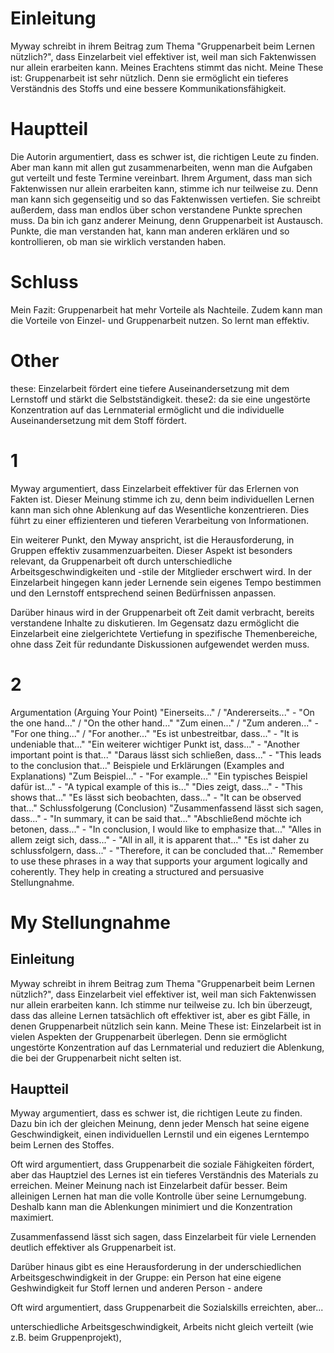 # Einleitung
Myway schreibt in ihrem Beitrag zum Thema "Gruppenarbeit beim Lernen nützlich?", dass Einzelarbeit viel effektiver ist, weil man sich Faktenwissen nur allein erarbeiten kann.
Meines Erachtens stimmt das nicht. Meine These ist: Gruppenarbeit ist sehr nützlich. Denn sie ermöglicht ein tieferes Verständnis des Stoffs und eine bessere Kommunikationsfähigkeit.
# Hauptteil
Die Autorin argumentiert, dass es schwer ist, die richtigen Leute zu finden. Aber man kann mit allen gut zusammenarbeiten, wenn man die Aufgaben gut verteilt und feste Termine vereinbart.
Ihrem Argument, dass man sich Faktenwissen nur allein erarbeiten kann, stimme ich nur teilweise zu. Denn man kann sich gegenseitig und so das Faktenwissen vertiefen.
Sie schreibt außerdem, dass man endlos über schon verstandene Punkte sprechen muss.
Da bin ich ganz anderer Meinung, denn Gruppenarbeit ist Austausch. Punkte, die man verstanden hat, kann man anderen erklären und so kontrollieren, ob man sie wirklich verstanden haben.
# Schluss
Mein Fazit: Gruppenarbeit hat mehr Vorteile als Nachteile. Zudem kann man die Vorteile von Einzel- und Gruppenarbeit nutzen. So lernt man effektiv.


# Other
these:  Einzelarbeit fördert eine tiefere Auseinandersetzung mit dem Lernstoff und stärkt die Selbstständigkeit.
these2: da sie eine ungestörte Konzentration auf das Lernmaterial ermöglicht und die individuelle Auseinandersetzung mit dem Stoff fördert.
# 1
Myway argumentiert, dass Einzelarbeit effektiver für das Erlernen von Fakten ist. Dieser Meinung stimme ich zu, denn beim individuellen Lernen kann man sich ohne Ablenkung auf das Wesentliche konzentrieren. Dies führt zu einer effizienteren und tieferen Verarbeitung von Informationen.

Ein weiterer Punkt, den Myway anspricht, ist die Herausforderung, in Gruppen effektiv zusammenzuarbeiten. Dieser Aspekt ist besonders relevant, da Gruppenarbeit oft durch unterschiedliche Arbeitsgeschwindigkeiten und -stile der Mitglieder erschwert wird. In der Einzelarbeit hingegen kann jeder Lernende sein eigenes Tempo bestimmen und den Lernstoff entsprechend seinen Bedürfnissen anpassen.

Darüber hinaus wird in der Gruppenarbeit oft Zeit damit verbracht, bereits verstandene Inhalte zu diskutieren. Im Gegensatz dazu ermöglicht die Einzelarbeit eine zielgerichtete Vertiefung in spezifische Themenbereiche, ohne dass Zeit für redundante Diskussionen aufgewendet werden muss.

# 2
Argumentation (Arguing Your Point)
"Einerseits..." / "Andererseits..." - "On the one hand..." / "On the other hand..."
"Zum einen..." / "Zum anderen..." - "For one thing..." / "For another..."
"Es ist unbestreitbar, dass..." - "It is undeniable that..."
"Ein weiterer wichtiger Punkt ist, dass..." - "Another important point is that..."
"Daraus lässt sich schließen, dass..." - "This leads to the conclusion that..."
Beispiele und Erklärungen (Examples and Explanations)
"Zum Beispiel..." - "For example..."
"Ein typisches Beispiel dafür ist..." - "A typical example of this is..."
"Dies zeigt, dass..." - "This shows that..."
"Es lässt sich beobachten, dass..." - "It can be observed that..."
Schlussfolgerung (Conclusion)
"Zusammenfassend lässt sich sagen, dass..." - "In summary, it can be said that..."
"Abschließend möchte ich betonen, dass..." - "In conclusion, I would like to emphasize that..."
"Alles in allem zeigt sich, dass..." - "All in all, it is apparent that..."
"Es ist daher zu schlussfolgern, dass..." - "Therefore, it can be concluded that..."
Remember to use these phrases in a way that supports your argument logically and coherently. They help in creating a structured and persuasive Stellungnahme.


# My Stellungnahme
## Einleitung
Myway schreibt in ihrem Beitrag zum Thema "Gruppenarbeit beim Lernen nützlich?", dass Einzelarbeit viel effektiver ist, weil man sich Faktenwissen nur allein erarbeiten kann.
Ich stimme nur teilweise zu. Ich bin überzeugt, dass das alleine Lernen tatsächlich oft effektiver ist, aber es gibt Fälle, in denen Gruppenarbeit nützlich sein kann.
Meine These ist: Einzelarbeit ist in vielen Aspekten der Gruppenarbeit überlegen. Denn sie ermöglicht ungestörte Konzentration auf das Lernmaterial und reduziert die Ablenkung, die bei der Gruppenarbeit nicht selten ist.

## Hauptteil
Myway argumentiert, dass es schwer ist, die richtigen Leute zu finden. Dazu bin ich der gleichen Meinung, denn jeder Mensch hat seine eigene Geschwindigkeit, einen individuellen Lernstil und ein eigenes Lerntempo beim Lernen des Stoffes.

Oft wird argumentiert, dass Gruppenarbeit die soziale Fähigkeiten fördert, aber das Hauptziel des Lernes ist ein tieferes Verständnis des Materials zu erreichen. Meiner Meinung nach ist Einzelarbeit dafür besser. Beim alleinigen Lernen hat man die volle Kontrolle über seine Lernumgebung. Deshalb kann man die Ablenkungen minimiert und die Konzentration maximiert.

Zusammenfassend lässt sich sagen, dass Einzelarbeit für viele Lernenden deutlich effektiver als Gruppenarbeit ist.

Darüber hinaus gibt es eine Herausforderung in der underschiedlichen Arbeitsgeschwindigkeit in der Gruppe: ein Person hat eine eigene Geshwindigkeit fur Stoff lernen und anderen Person - andere




Oft wird argumentiert, dass Gruppenarbeit die Sozialskills erreichten, aber...

unterschiedliche Arbeitsgeschwindigkeit, Arbeits nicht gleich verteilt (wie z.B. beim Gruppenprojekt), 
